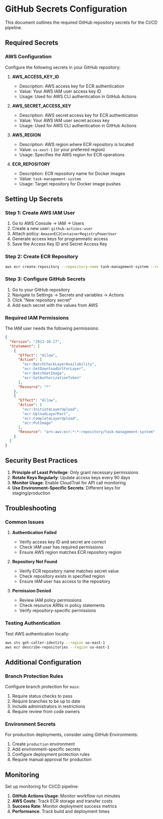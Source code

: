 # GitHub Secrets Configuration

This document outlines the required GitHub repository secrets for the CI/CD pipeline.

## Required Secrets

### AWS Configuration

Configure the following secrets in your GitHub repository:

1. **AWS_ACCESS_KEY_ID**

   - Description: AWS access key for ECR authentication
   - Value: Your AWS IAM user access key ID
   - Usage: Used for AWS CLI authentication in GitHub Actions

2. **AWS_SECRET_ACCESS_KEY**

   - Description: AWS secret access key for ECR authentication
   - Value: Your AWS IAM user secret access key
   - Usage: Used for AWS CLI authentication in GitHub Actions

3. **AWS_REGION**

   - Description: AWS region where ECR repository is located
   - Value: `us-east-1` (or your preferred region)
   - Usage: Specifies the AWS region for ECR operations

4. **ECR_REPOSITORY**
   - Description: ECR repository name for Docker images
   - Value: `task-management-system`
   - Usage: Target repository for Docker image pushes

## Setting Up Secrets

### Step 1: Create AWS IAM User

1. Go to AWS Console → IAM → Users
2. Create a new user: `github-actions-user`
3. Attach policy: `AmazonEC2ContainerRegistryPowerUser`
4. Generate access keys for programmatic access
5. Save the Access Key ID and Secret Access Key

### Step 2: Create ECR Repository

```bash
aws ecr create-repository --repository-name task-management-system --region us-east-1
```

### Step 3: Configure GitHub Secrets

1. Go to your GitHub repository
2. Navigate to Settings → Secrets and variables → Actions
3. Click "New repository secret"
4. Add each secret with the values from AWS

### Required IAM Permissions

The IAM user needs the following permissions:

```json
{
  "Version": "2012-10-17",
  "Statement": [
    {
      "Effect": "Allow",
      "Action": [
        "ecr:BatchCheckLayerAvailability",
        "ecr:GetDownloadUrlForLayer",
        "ecr:BatchGetImage",
        "ecr:GetAuthorizationToken"
      ],
      "Resource": "*"
    },
    {
      "Effect": "Allow",
      "Action": [
        "ecr:InitiateLayerUpload",
        "ecr:UploadLayerPart",
        "ecr:CompleteLayerUpload",
        "ecr:PutImage"
      ],
      "Resource": "arn:aws:ecr:*:*:repository/task-management-system"
    }
  ]
}
```

## Security Best Practices

1. **Principle of Least Privilege**: Only grant necessary permissions
2. **Rotate Keys Regularly**: Update access keys every 90 days
3. **Monitor Usage**: Enable CloudTrail for API call monitoring
4. **Use Environment-Specific Secrets**: Different keys for staging/production

## Troubleshooting

### Common Issues

1. **Authentication Failed**

   - Verify access key ID and secret are correct
   - Check IAM user has required permissions
   - Ensure AWS region matches ECR repository region

2. **Repository Not Found**

   - Verify ECR repository name matches secret value
   - Check repository exists in specified region
   - Ensure IAM user has access to the repository

3. **Permission Denied**
   - Review IAM policy permissions
   - Check resource ARNs in policy statements
   - Verify repository-specific permissions

### Testing Authentication

Test AWS authentication locally:

```bash
aws sts get-caller-identity --region us-east-1
aws ecr describe-repositories --region us-east-1
```

## Additional Configuration

### Branch Protection Rules

Configure branch protection for `main`:

1. Require status checks to pass
2. Require branches to be up to date
3. Include administrators in restrictions
4. Require review from code owners

### Environment Secrets

For production deployments, consider using GitHub Environments:

1. Create `production` environment
2. Add environment-specific secrets
3. Configure deployment protection rules
4. Require manual approval for production

## Monitoring

Set up monitoring for CI/CD pipeline:

1. **GitHub Actions Usage**: Monitor workflow run minutes
2. **AWS Costs**: Track ECR storage and transfer costs
3. **Success Rate**: Monitor deployment success metrics
4. **Performance**: Track build and deployment times
